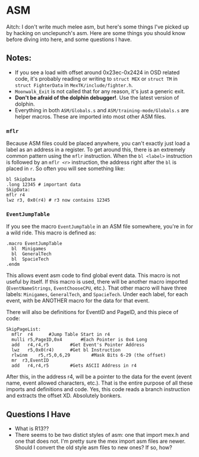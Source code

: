 # ASM

Aitch: I don't write much melee asm, but here's some things I've picked up by hacking on unclepunch's asm.
Here are some things you should know before diving into here, and some questions I have.

## Notes:
- If you see a load with offset around 0x23ec-0x2424 in OSD related code,
it's probably reading or writing to `struct MEX` or `struct TM` in `struct FighterData` in `MexTK/include/fighter.h`.
- `Moonwalk_Exit` is not called that for any reason, it's just a generic exit.
- **Don't be afraid of the dolphin debugger!**. Use the latest version of dolphin.
- Everything in both `ASM/Globals.s` and `ASM/training-mode/Globals.s` are helper macros.
These are imported into most other ASM files.

### `mflr`
Because ASM files could be placed anywhere, you can't exactly just load a label as an address in a register.
To get around this, there is an extremely common pattern using the `mflr` instruction.
When the `bl <label>` instruction is followed by an `mflr <r>` instruction, the address right after the `bl` is placed in `r`.
So often you will see something like:
```
bl SkipData
.long 12345 # important data
SkipData:
mflr r4
lwz r3, 0x0(r4) # r3 now contains 12345
```

### `EventJumpTable`
If you see the macro `EventJumpTable` in an ASM file somewhere, you're in for a wild ride.
This macro is defined as:
```
.macro EventJumpTable
  bl  Minigames
  bl  GeneralTech
  bl  SpacieTech
.endm
```
This allows event asm code to find global event data.
This macro is not useful by itself. If this macro is used, there will be another macro imported (`EventNameStrings`, `EventChooseCPU`, etc.).
That other macro will have three labels: `Minigames`, `GeneralTech`, and `SpacieTech`.
Under each label, for each event, with be ANOTHER macro for the data for that event.

There will also be definitions for EventID and PageID, and this piece of code:
```
SkipPageList:
  mflr	r4		#Jump Table Start in r4
  mulli	r5,PageID,0x4		#Each Pointer is 0x4 Long
  add	r4,r4,r5		#Get Event's Pointer Address
  lwz	r5,0x0(r4)		#Get bl Instruction
  rlwinm	r5,r5,0,6,29		#Mask Bits 6-29 (the offset)
  mr  r3,EventID
  add	r4,r4,r5		#Gets ASCII Address in r4
```
After this, in the address r4, will be a pointer to the data for the event (event name, event allowed characters, etc.).
That is the entire purpose of all these imports and definitions and code.
Yes, this code reads a branch instruction and extracts the offset XD.
Absolutely bonkers.

## Questions I Have
- What is R13??
- There seems to be two distict styles of asm: one that import mex.h and one that does not.
I'm pretty sure the mex import asm files are newer. 
Should I convert the old style asm files to new ones? 
If so, how?
